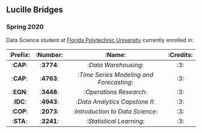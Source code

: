 ## Lucille Bridges

### Spring 2020 

Data Science student at [Florida Polytechnic University](https://www.floridapoly.edu) currently enrolled in: 


|:Prefix:|:Number:|:Name:|:Credits:|
|:----------:|:----------:|:----------:|:---------:|
|:**CAP**:|:**3774**:|:_Data Warehousing_:|:3:|
|:**CAP**:|:**4763**:|:_Time Series Modeling and Forecasting_:|:3:|
|:**EGN**:|:**3448**:|:_Operations Research_:|:3:|
|:**IDC**:|:**4943**:|:_Data Analytics Capstone II_:|:3:|
|:**COP**:|:**2073**:|:_Introduction to Data Science_:|:3:|
|:**STA**:|:**3241**:|:_Statistical Learning_:|:3:|

